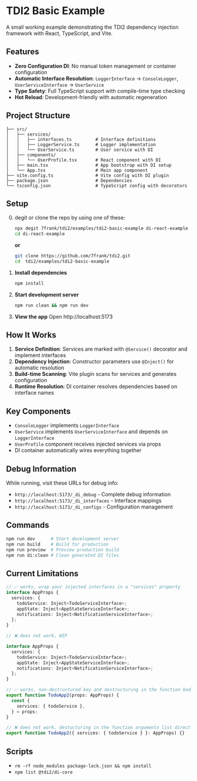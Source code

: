 # TDI2 Basic Example

A small working example demonstrating the TDI2 dependency injection framework with React, TypeScript, and Vite.

## Features

- **Zero Configuration DI**: No manual token management or container configuration
- **Automatic Interface Resolution**: `LoggerInterface` → `ConsoleLogger`, `UserServiceInterface` → `UserService`
- **Type Safety**: Full TypeScript support with compile-time type checking
- **Hot Reload**: Development-friendly with automatic regeneration

## Project Structure

```
├── src/
│   ├── services/
│   │   ├── interfaces.ts         # Interface definitions
│   │   ├── LoggerService.ts      # Logger implementation
│   │   └── UserService.ts        # User service with DI
│   ├── components/
│   │   └── UserProfile.tsx       # React component with DI
│   ├── main.tsx                  # App bootstrap with DI setup
│   └── App.tsx                   # Main app component
├── vite.config.ts                # Vite config with DI plugin
├── package.json                  # Dependencies
└── tsconfig.json                 # TypeScript config with decorators
```

## Setup

0. degit or clone the repo by using one of these:

   ```bash
   npx degit 7frank/tdi2/examples/tdi2-basic-example di-react-example
   cd di-react-example
   ```

   **or**

   ```bash
   git clone https://github.com/7frank/tdi2.git
   cd  tdi2/examples/tdi2-basic-example
   ```

1. **Install dependencies**

   ```bash
   npm install
   ```

2. **Start development server**

   ```bash
   npm run clean && npm run dev
   ```

3. **View the app**
   Open http://localhost:5173

## How It Works

1. **Service Definition**: Services are marked with `@Service()` decorator and implement interfaces
2. **Dependency Injection**: Constructor parameters use `@Inject()` for automatic resolution
3. **Build-time Scanning**: Vite plugin scans for services and generates configuration
4. **Runtime Resolution**: DI container resolves dependencies based on interface names

## Key Components

- `ConsoleLogger` implements `LoggerInterface`
- `UserService` implements `UserServiceInterface` and depends on `LoggerInterface`
- `UserProfile` component receives injected services via props
- DI container automatically wires everything together

## Debug Information

While running, visit these URLs for debug info:

- `http://localhost:5173/_di_debug` - Complete debug information
- `http://localhost:5173/_di_interfaces` - Interface mappings
- `http://localhost:5173/_di_configs` - Configuration management

## Commands

```bash
npm run dev      # Start development server
npm run build    # Build for production
npm run preview  # Preview production build
npm run di:clean # Clean generated DI files
```

## Current Limitations

```typescript
// ✅ works, wrap your injected interfaces in a "services" property
interface AppProps {
  services: {
    todoService: Inject<TodoServiceInterface>;
    appState: Inject<AppStateServiceInterface>;
    notifications: Inject<NotificationServiceInterface>;
  };
}

// ❌ does not work, WIP

interface AppProps {
  services: {
    todoService: Inject<TodoServiceInterface>;
    appState: Inject<AppStateServiceInterface>;
    notifications: Inject<NotificationServiceInterface>;
  };
}

// ✅ works, non-destructured key and destructuring in the function body
export function TodoApp2(props: AppProps) {
  const {
    services: { todoService },
  } = props;
}

// ❌ does not work, destucturing in the function arguments list directly
export function TodoApp2({ services: { todoService } }: AppProps) {}
```

## Scripts

- `rm -rf node_modules package-lock.json && npm install`
- `npm list @tdi2/di-core`
